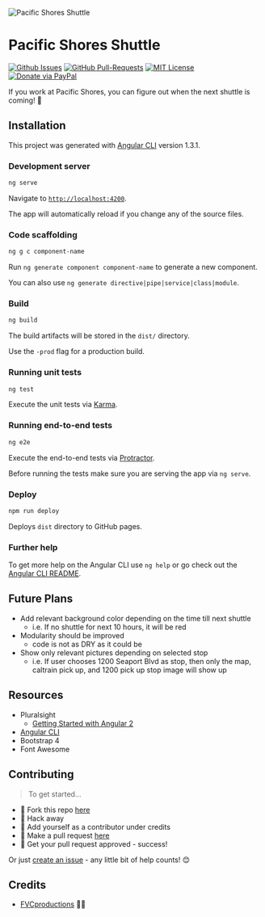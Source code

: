 ![Pacific Shores Shuttle](https://fvcproductions.github.io/pacific-shores-shuttle/assets/img/logo.png)

# Pacific Shores Shuttle

[![Github Issues](https://img.shields.io/github/issues/fvcproductions/pacific-shores-shuttle.svg?style=flat-square)](https://github.com/fvcproductions/pacific-shores-shuttle/issues) [![GitHub Pull-Requests](https://img.shields.io/github/issues-pr/fvcproductions/pacific-shores-shuttle.svg?style=flat-square)](https://github.com/fvcproductions/pacific-shores-shuttle/pulls) [![MIT License](http://img.shields.io/:license-mit-blue.svg?style=flat-square)](http://badges.mit-license.org) [![Donate via PayPal](https://img.shields.io/badge/Donate-PayPal-blue.svg?style=flat-square)](http://paypal.me/fvcproductions)

If you work at Pacific Shores, you can figure out when the next shuttle is coming! 🚌

## Installation

This project was generated with [Angular CLI](https://github.com/angular/angular-cli) version 1.3.1.

### Development server

```bash
ng serve
```

Navigate to [`http://localhost:4200`](http://localhost:4200).

The app will automatically reload if you change any of the source files.

### Code scaffolding

```bash
ng g c component-name
```

Run `ng generate component component-name` to generate a new component.

You can also use `ng generate directive|pipe|service|class|module`.

### Build

```bash
ng build
```

The build artifacts will be stored in the `dist/` directory.

Use the `-prod` flag for a production build.

### Running unit tests

```bash
ng test
```

Execute the unit tests via [Karma](https://karma-runner.github.io).

### Running end-to-end tests

```bash
ng e2e
```

Execute the end-to-end tests via [Protractor](http://www.protractortest.org/).

Before running the tests make sure you are serving the app via `ng serve`.

### Deploy

```bash
npm run deploy
```

Deploys `dist` directory to GitHub pages.

### Further help

To get more help on the Angular CLI use `ng help` or go check out the [Angular CLI README](https://github.com/angular/angular-cli/blob/master/README.md).

## Future Plans

- Add relevant background color depending on the time till next shuttle
  - i.e. If no shuttle for next 10 hours, it will be red
- Modularity should be improved
  - code is not as DRY as it could be
- Show only relevant pictures depending on selected stop
  - i.e. If user chooses 1200 Seaport Blvd as stop, then only the map, caltrain pick up, and 1200 pick up stop image will show up

## Resources

- Pluralsight
  - [Getting Started with Angular 2](https://app.pluralsight.com/library/courses/angular-2-getting-started-update/table-of-contents)
- [Angular CLI](https://cli.angular.io/)
- Bootstrap 4
- Font Awesome

## Contributing

> To get started...

- 🍴 Fork this repo [here](https://github.com/fvcproductions/pacific-shores-shuttle#fork-destination-box)
- 🔨 Hack away
- 👥 Add yourself as a contributor under credits
- 🔧 Make a pull request [here](https://github.com/fvcproductions/pacific-shores-shuttle/compare)
- 🎉 Get your pull request approved - success!

Or just [create an issue](https://github.com/fvcproductions/pacific-shores-shuttle/issues) - any little bit of help counts! 😊

## Credits

- [FVCproductions](http://fvcproductions.com) 🍓🍫
